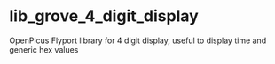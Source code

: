 lib_grove_4_digit_display
=========================

OpenPicus Flyport library for 4 digit display, useful to display time and generic hex values
